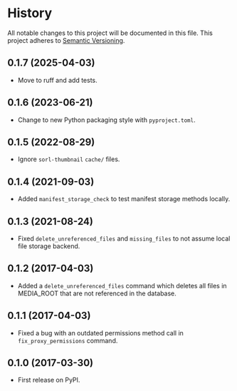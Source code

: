 # History

All notable changes to this project will be documented in this file. This project adheres to [Semantic Versioning](http://semver.org/).

## 0.1.7 (2025-04-03)

- Move to ruff and add tests.

## 0.1.6 (2023-06-21)

- Change to new Python packaging style with `pyproject.toml`.

## 0.1.5 (2022-08-29)

- Ignore `sorl-thumbnail` `cache/` files.

## 0.1.4 (2021-09-03)

- Added `manifest_storage_check` to test manifest storage methods locally.

## 0.1.3 (2021-08-24)

- Fixed `delete_unreferenced_files` and `missing_files` to not assume local file storage backend.

## 0.1.2 (2017-04-03)

- Added a `delete_unreferenced_files` command which deletes all files in MEDIA_ROOT that are not referenced in the database.

## 0.1.1 (2017-04-03)

- Fixed a bug with an outdated permissions method call in `fix_proxy_permissions` command.

## 0.1.0 (2017-03-30)

- First release on PyPI.
